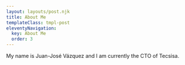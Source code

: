 ```yaml
---
layout: layouts/post.njk
title: About Me
templateClass: tmpl-post
eleventyNavigation:
  key: About Me
  order: 3
---
```


My name is Juan-José Vázquez and I am currently the CTO of Tecsisa.